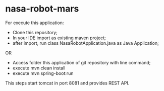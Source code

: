 # nasa-robot-mars

For execute this application:

- Clone this repository;
- In your IDE import as existing maven project;
- after import, run class NasaRobotApplication.java as Java Application;

OR

- Access folder this application of git repository with line command;
- execute mvn clean install
- execute mvn spring-boot:run

This steps start tomcat in port 8081 and provides REST API.
